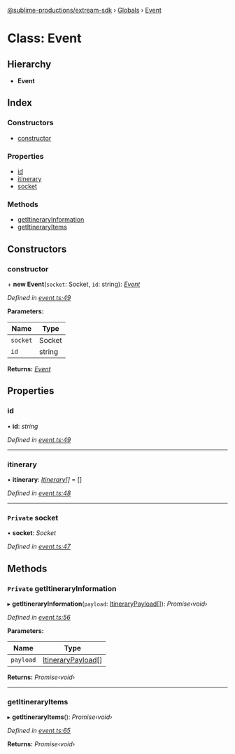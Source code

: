 [@sublime-productions/extream-sdk](../README.md) › [Globals](../globals.md) › [Event](event.md)

# Class: Event

## Hierarchy

* **Event**

## Index

### Constructors

* [constructor](event.md#constructor)

### Properties

* [id](event.md#id)
* [itinerary](event.md#itinerary)
* [socket](event.md#private-socket)

### Methods

* [getItineraryInformation](event.md#private-getitineraryinformation)
* [getItineraryItems](event.md#getitineraryitems)

## Constructors

###  constructor

\+ **new Event**(`socket`: Socket, `id`: string): *[Event](event.md)*

*Defined in [event.ts:49](https://github.com/Extream-SaaS/ex-sdk/blob/a37ebb4/src/event.ts#L49)*

**Parameters:**

Name | Type |
------ | ------ |
`socket` | Socket |
`id` | string |

**Returns:** *[Event](event.md)*

## Properties

###  id

• **id**: *string*

*Defined in [event.ts:49](https://github.com/Extream-SaaS/ex-sdk/blob/a37ebb4/src/event.ts#L49)*

___

###  itinerary

• **itinerary**: *[Itinerary](itinerary.md)[]* = []

*Defined in [event.ts:48](https://github.com/Extream-SaaS/ex-sdk/blob/a37ebb4/src/event.ts#L48)*

___

### `Private` socket

• **socket**: *Socket*

*Defined in [event.ts:47](https://github.com/Extream-SaaS/ex-sdk/blob/a37ebb4/src/event.ts#L47)*

## Methods

### `Private` getItineraryInformation

▸ **getItineraryInformation**(`payload`: [ItineraryPayload](../interfaces/itinerarypayload.md)[]): *Promise‹void›*

*Defined in [event.ts:56](https://github.com/Extream-SaaS/ex-sdk/blob/a37ebb4/src/event.ts#L56)*

**Parameters:**

Name | Type |
------ | ------ |
`payload` | [ItineraryPayload](../interfaces/itinerarypayload.md)[] |

**Returns:** *Promise‹void›*

___

###  getItineraryItems

▸ **getItineraryItems**(): *Promise‹void›*

*Defined in [event.ts:65](https://github.com/Extream-SaaS/ex-sdk/blob/a37ebb4/src/event.ts#L65)*

**Returns:** *Promise‹void›*
